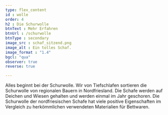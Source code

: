 ```yaml
---
type: flex_content
id : wolle
order: 4
h2 : Die Schurwolle
btnText : Mehr Erfahren
btnUrl : /schurwolle
btnType : secondary
image_src : schaf_sitzend.png
image_alt : Ein tolles Schaf.
image_format : "1.4"
bgcl: "qua"
observer: true
reverse: true

---
```

Alles beginnt bei der Schurwolle. Wir von Tiefschlafen sortieren die Schurwolle von regionalen Bauern in Nordfriesland. Die Schafe werden auf Deichen und Wiesen gehalten und werden einmal im Jahr geschoren. Die Schurwolle der nordfriesischen  Schafe hat viele positive Eigenschaften im Vergleich zu herkömmlichen verwendeten Materialien für Bettwaren.